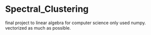 # Spectral_Clustering
final project to linear algebra for computer science 
only used numpy.
vectorized as much as possible.
